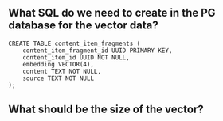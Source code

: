 ## What SQL do we need to create in the PG database for the vector data?

```
CREATE TABLE content_item_fragments (
    content_item_fragment_id UUID PRIMARY KEY,
    content_item_id UUID NOT NULL,
    embedding VECTOR(4),
    content TEXT NOT NULL,
    source TEXT NOT NULL
);
```


## What should be the size of the vector?

